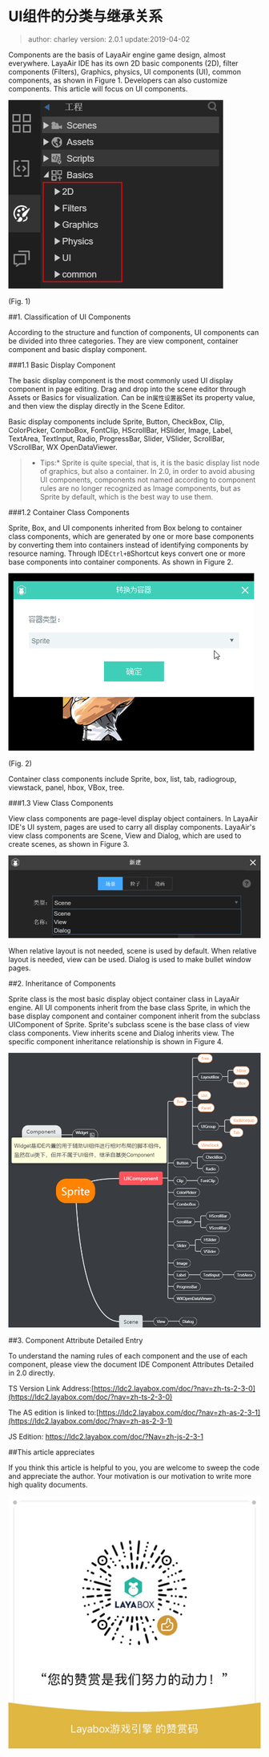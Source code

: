 # UI组件的分类与继承关系


> author: charley	  version: 2.0.1	update:2019-04-02

Components are the basis of LayaAir engine game design, almost everywhere. LayaAir IDE has its own 2D basic components (2D), filter components (Filters), Graphics, physics, UI components (UI), common components, as shown in Figure 1. Developers can also customize components. This article will focus on UI components.

![图1](img/1.png) 


(Fig. 1)



##1. Classification of UI Components

According to the structure and function of components, UI components can be divided into three categories. They are view component, container component and basic display component.

###1.1 Basic Display Component

The basic display component is the most commonly used UI display component in page editing. Drag and drop into the scene editor through Assets or Basics for visualization. Can be in`属性设置器`Set its property value, and then view the display directly in the Scene Editor.

Basic display components include Sprite, Button, CheckBox, Clip, ColorPicker, ComboBox, FontClip, HScrollBar, HSlider, Image, Label, TextArea, TextInput, Radio, ProgressBar, Slider, VSlider, ScrollBar, VScrollBar, WX OpenDataViewer.

>* Tips:* Sprite is quite special, that is, it is the basic display list node of graphics, but also a container. In 2.0, in order to avoid abusing UI components, components not named according to component rules are no longer recognized as Image components, but as Sprite by default, which is the best way to use them.

###1.2 Container Class Components

Sprite, Box, and UI components inherited from Box belong to container class components, which are generated by one or more base components by converting them into containers instead of identifying components by resource naming. Through IDE`Ctrl+B`Shortcut keys convert one or more base components into container components. As shown in Figure 2.

![动图3](img/2.gif) 


(Fig. 2)

Container class components include Sprite, box, list, tab, radiogroup, viewstack, panel, hbox, VBox, tree.

###1.3 View Class Components

View class components are page-level display object containers. In LayaAir IDE's UI system, pages are used to carry all display components. LayaAir's view class components are Scene, View and Dialog, which are used to create scenes, as shown in Figure 3.

![图3](img/3.png) 


When relative layout is not needed, scene is used by default. When relative layout is needed, view can be used. Dialog is used to make bullet window pages.



##2. Inheritance of Components

Sprite class is the most basic display object container class in LayaAir engine. All UI components inherit from the base class Sprite, in which the base display component and container component inherit from the subclass UIComponent of Sprite. Sprite's subclass scene is the base class of view class components. View inherits scene and Dialog inherits view. The specific component inheritance relationship is shown in Figure 4.

![图4](img/4.png)



##3. Component Attribute Detailed Entry

To understand the naming rules of each component and the use of each component, please view the document IDE Component Attributes Detailed in 2.0 directly.

TS Version Link Address:[https://ldc2.layabox.com/doc/?nav=zh-ts-2-3-0](https://ldc2.layabox.com/doc/?nav=zh-ts-2-3-0)

The AS edition is linked to:[https://ldc2.layabox.com/doc/?nav=zh-as-2-3-1](https://ldc2.layabox.com/doc/?nav=zh-as-2-3-1)

JS Edition: https://ldc2.layabox.com/doc/?Nav=zh-js-2-3-1





##This article appreciates

If you think this article is helpful to you, you are welcome to sweep the code and appreciate the author. Your motivation is our motivation to write more high quality documents.

![wechatPay](../../../../wechatPay.jpg) 